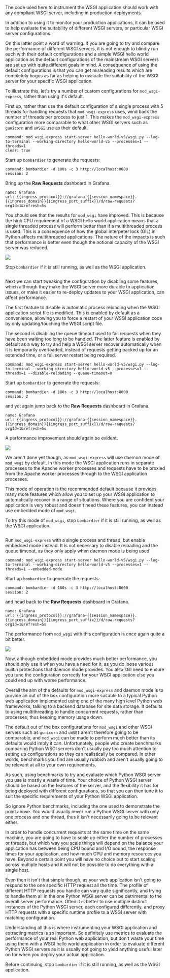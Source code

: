 The code used here to instrument the WSGI application should work with any compliant WSGI server, including in production deployments.

In addition to using it to monitor your production applications, it can be used to help evaluate the suitability of different WSGI servers, or particular WSGI server configurations.

On this latter point a word of warning. If you are going to try and compare the performance of different WSGI servers, it is not enough to blindly run each with their default configurations and a simple WSGI hello world application as the default configurations of the mainstream WSGI servers are set up with quite different goals in mind. A consequence of using the default configurations is that you can get misleading results which are completely bogus as far as helping to evaluate the suitability of the WSGI server for your specific WSGI application.

To illustrate this, let's try a number of custom configurations for `mod_wsgi-express`, rather than using it's default.

First up, rather than use the default configuration of a single process with 5 threads for handling requests that ``mod_wsgi-express`` uses, wind back the number of threads per process to just 1. This makes the `mod_wsgi-express` configuration more comparable to what other WSGI servers such as `gunicorn` and `uWSGI` use as their default.

```terminal:execute
command: mod_wsgi-express start-server hello-world-v5/wsgi.py --log-to-terminal --working-directory hello-world-v5 --processes=1 --threads=1
clear: true
```

Start up `bombardier` to generate the requests:

```terminal:execute
command: bombardier -d 180s -c 3 http://localhost:8000
session: 2
```

Bring up the **Raw Requests** dashboard in Grafana.

```dashboard:reload-dashboard
name: Grafana
url: {{ingress_protocol}}://grafana-{{session_namespace}}.{{ingress_domain}}{{ingress_port_suffix}}/d/raw-requests?orgId=1&refresh=5s
```

You should see that the results for `mod_wsgi` have improved. This is because the high CPU requirement of a WSGI hello world application means that a single threaded process will perform better than if a multithreaded process is used. This is a consequence of how the global interpeter lock (GIL) in Python affects multithreaded applications. The nature of the impacts is such that performance is better even though the notional capacity of the WSGI server was reduced.

![](hello-world-v5-2-raw-requests.png)

Stop `bombardier` if it is still running, as well as the WSGI application.

```terminal:interrupt-all
```

Next we can start tweaking the configuration by disabling some features, which although they make the WSGI server more durable to application issues, or make it easier to re-deploy updates to your WSGI application, can affect performance.

The first feature to disable is automatic process reloading when the WSGI application script file is modified. This is enabled by default as a convenience, allowing you to force a restart of your WSGI application code by only updating/touching the WSGI script file.

The second is disabling the queue timeout used to fail requests when they have been waiting too long to be handled. The latter feature is enabled by default as a way to try and help a WSGI server recover automatically when it is temporarily overloaded, instead of requests getting backed up for an extended time, or a full server restart being required.

```terminal:execute
command: mod_wsgi-express start-server hello-world-v5/wsgi.py --log-to-terminal --working-directory hello-world-v5 --processes=1 --threads=1 --disable-reloading --queue-timeout=0
```

Start up `bombardier` to generate the requests:

```terminal:execute
command: bombardier -d 180s -c 3 http://localhost:8000
session: 2
```

and yet again jump back to the **Raw Requests** dashboard in Grafana.

```dashboard:reload-dashboard
name: Grafana
url: {{ingress_protocol}}://grafana-{{session_namespace}}.{{ingress_domain}}{{ingress_port_suffix}}/d/raw-requests?orgId=1&refresh=5s
```

A performance improvement should again be evident.

![](hello-world-v5-3-raw-requests.png)

We aren't done yet though, as `mod_wsgi-express` will use daemon mode of `mod_wsgi` by default. In this mode the WSGI application runs in separate processes to the Apache worker processes and requests have to be proxied from the Apache worker processes through to the WSGI application processes.

This mode of operation is the recommended default because it provides many more features which allow you to set up your WSGI application to automatically recover in a range of situations. Where you are confident your application is very robust and doesn't need these features, you can instead use embedded mode of `mod_wsgi`.

To try this mode of `mod_wsgi`, stop `bombardier` if it is still running, as well as the WSGI application.

```terminal:interrupt-all
```

Run `mod_wsgi-express` with a single process and thread, but enable embedded mode instead. It is not necessary to disable reloading and the queue timeout, as they only apply when daemon mode is being used.

```terminal:execute
command: mod_wsgi-express start-server hello-world-v5/wsgi.py --log-to-terminal --working-directory hello-world-v5 --processes=1 --threads=1 --embedded-mode
```

Start up `bombardier` to generate the requests:

```terminal:execute
command: bombardier -d 180s -c 3 http://localhost:8000
session: 2
```

and head back to the **Raw Requests** dashboard in Grafana.

```dashboard:reload-dashboard
name: Grafana
url: {{ingress_protocol}}://grafana-{{session_namespace}}.{{ingress_domain}}{{ingress_port_suffix}}/d/raw-requests?orgId=1&refresh=5s
```

The performance from `mod_wsgi` with this configuration is once again quite a bit better.

![](hello-world-v5-4-raw-requests.png)

Now, although embedded mode provides much better performance, you should only use it when you have a need for it, as you do loose various builtin protections that daemon mode provides. You also still need to ensure you tune the configuration correctly for your WSGI application else you could end up with worse performance.

Overall the aim of the defaults for `mod_wsgi-express` and daemon mode is to provide an out of the box configuration more suitable to a typical Python web application implemented using one of the many high level Python web frameworks, talking to a backend database for site data storage. It defaults to using multithreading to handle concurrent requests, rather than processes, thus keeping memory usage down.

The default out of the box configurations for `mod_wsgi` and other WSGI servers such as `gunicorn` and `uWSGI` aren't therefore going to be comparable, and `mod_wsgi` can be made to perform much better than its defaults would imply it can. Unfortunately, people who create benchmarks comparing Python WSGI servers don't usually pay too much attention to setting up configurations so they can realistically be compared. In other words, benchmarks you find are usually rubbish and aren't usually going to be relevant at all to your own requirements.

As such, using benchmarks to try and evaluate which Python WSGI server you use is mostly a waste of time. Your choice of Python WSGI server should be based on the features of the server, and the flexibility it has for being deployed with different configurations, so that you can then tune it to suit the specific requirements of your Python WSGI application.

So ignore Python benchmarks, including the one used to demonstrate the point above. You would usually never run a Python WSGI server with only one process and one thread, thus it isn't necessarily going to be relevant either.

In order to handle concurrent requests at the same time on the same machine, you are going to have to scale up either the number of processes or threads, but which way you scale things will depend on the balance your application has between being CPU bound and I/O bound, the response times for your application, and how much CPU and memory resources you have. Beyond a certain point you will have no choice but to start scaling across multiple hosts and it will not be possible to do everything with a single host.

Even then it isn't that simple though, as your web application isn't going to respond to the one specific HTTP request all the time. The profile of different HTTP requests you handle can vary quite significantly, and trying to handle them all in the one Python WSGI server can be detrimental to the overall server performance. Often it is better to use multiple distinct instances of the Python WSGI server, each configured differently, and proxy HTTP requests with a specific runtime profile to a WSGI server with matching configuration.

Understanding all this is where instrumenting your WSGI application and extracting metrics is so important. So definitely use metrics to evaluate the performance of your real Python web application, but don't waste your time using them with a WSGI hello world application in order to evaluate different Python WSGI servers as it is usually not going to yield anything useful later on for when you deploy your actual application.

Before continuing, stop `bombardier` if it is still running, as well as the WSGI application.

```terminal:interrupt-all
```
